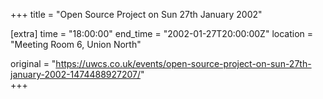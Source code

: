+++
title = "Open Source Project on Sun 27th January 2002"

[extra]
time = "18:00:00"
end_time = "2002-01-27T20:00:00Z"
location = "Meeting Room 6, Union North"

original = "https://uwcs.co.uk/events/open-source-project-on-sun-27th-january-2002-1474488927207/"    
+++



